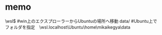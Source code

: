 # memo
\\wsl$ #win上のエクスプローラーからUbuntuの場所へ移動
data/ #Ubuntu上でフォルダを指定　\\wsl.localhost\Ubuntu\home\mikaikegya\data

